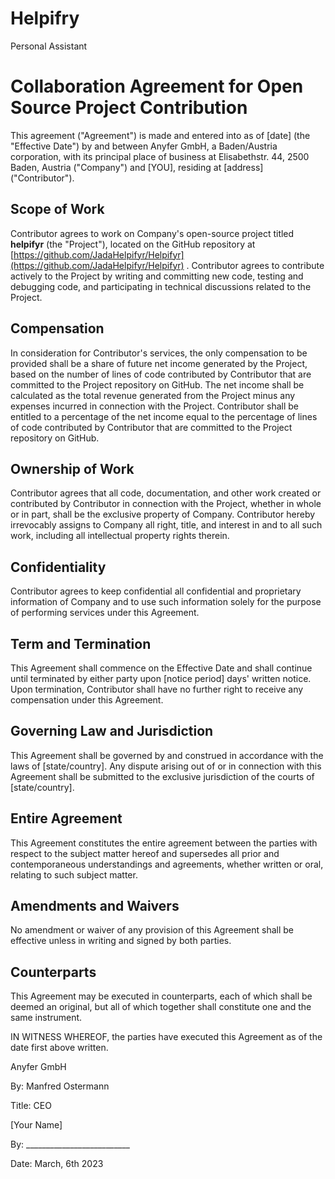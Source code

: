 # Helpifry
Personal Assistant

# Collaboration Agreement for Open Source Project Contribution

This agreement ("Agreement") is made and entered into as of [date] (the "Effective Date") by and between Anyfer GmbH, a Baden/Austria corporation, with its principal place of business at Elisabethstr. 44, 2500 Baden, Austria ("Company") and [YOU], residing at [address] ("Contributor").

## Scope of Work

Contributor agrees to work on Company's open-source project titled **helpifyr** (the "Project"), located on the GitHub repository at [https://github.com/JadaHelpifyr/Helpifyr](https://github.com/JadaHelpifyr/Helpifyr) . Contributor agrees to contribute actively to the Project by writing and committing new code, testing and debugging code, and participating in technical discussions related to the Project.

## Compensation

In consideration for Contributor's services, the only compensation to be provided shall be a share of future net income generated by the Project, based on the number of lines of code contributed by Contributor that are committed to the Project repository on GitHub. The net income shall be calculated as the total revenue generated from the Project minus any expenses incurred in connection with the Project. Contributor shall be entitled to a percentage of the net income equal to the percentage of lines of code contributed by Contributor that are committed to the Project repository on GitHub.

## Ownership of Work

Contributor agrees that all code, documentation, and other work created or contributed by Contributor in connection with the Project, whether in whole or in part, shall be the exclusive property of Company. Contributor hereby irrevocably assigns to Company all right, title, and interest in and to all such work, including all intellectual property rights therein.

## Confidentiality

Contributor agrees to keep confidential all confidential and proprietary information of Company and to use such information solely for the purpose of performing services under this Agreement.

## Term and Termination

This Agreement shall commence on the Effective Date and shall continue until terminated by either party upon [notice period] days' written notice. Upon termination, Contributor shall have no further right to receive any compensation under this Agreement.

## Governing Law and Jurisdiction

This Agreement shall be governed by and construed in accordance with the laws of [state/country]. Any dispute arising out of or in connection with this Agreement shall be submitted to the exclusive jurisdiction of the courts of [state/country].

## Entire Agreement

This Agreement constitutes the entire agreement between the parties with respect to the subject matter hereof and supersedes all prior and contemporaneous understandings and agreements, whether written or oral, relating to such subject matter.

## Amendments and Waivers

No amendment or waiver of any provision of this Agreement shall be effective unless in writing and signed by both parties.

## Counterparts

This Agreement may be executed in counterparts, each of which shall be deemed an original, but all of which together shall constitute one and the same instrument.

IN WITNESS WHEREOF, the parties have executed this Agreement as of the date first above written.

Anyfer GmbH

By: Manfred Ostermann

Title: CEO

[Your Name]

By: __________________________

Date: March, 6th 2023
